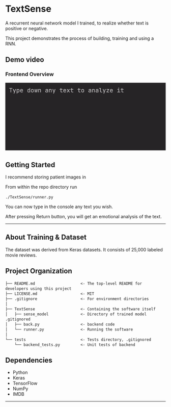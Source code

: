 TextSense
==============================

A recurrent neural network model I trained, to realize whether text is positive or negative.

This project demonstrates the process of building, training and using a RNN.

Demo video
------------

### Frontend Overview

![Demo](./textsensedemo.gif?raw=true)

Getting Started
------------

I recommend storing patient images in

From within the repo directory run

`./TextSense/runner.py`

You can now type in the console any text you wish.

After pressing Return button, you will get an emotional analysis of the text.

-----
About Training & Dataset
--

The dataset was derived from Keras datasets. It consists of 25,000 labeled movie reviews.

Project Organization
------------

    ├── README.md                    <- The top-level README for developers using this project
    ├── LICENSE.md                   <- MIT
    ├── .gitignore                   <- For environment directories
    │
    ├── TextSense                    <- Containing the software itself
    │   ├── sense_model              <- Directory of trained model .gitignored
    │   ├── back.py                  <- backend code
    │   └── runner.py                <- Running the software
    │
    └── tests                        <- Tests directory, .gitignored
        └── backend_tests.py         <- Unit tests of backend
 
Dependencies
------------

- Python
- Keras
- TensorFlow
- NumPy
- IMDB
--------
